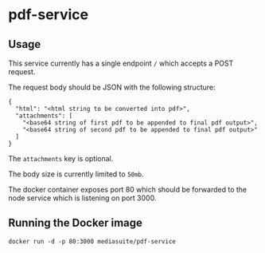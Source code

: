 # pdf-service

## Usage

This service currently has a single endpoint `/` which accepts a POST request.

The request body should be JSON with the following structure:
```
{
  "html": "<html string to be converted into pdf>",
  "attachments": [
    "<base64 string of first pdf to be appended to final pdf output>",
    "<base64 string of second pdf to be appended to final pdf output>"
  ]
}
```
The `attachments` key is optional.

The body size is currently limited to `50mb`.

The docker container exposes port 80 which should be forwarded to the node service which is listening on port 3000.

## Running the Docker image

```docker run -d -p 80:3000 mediasuite/pdf-service```
